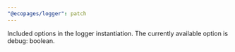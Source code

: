 ```yaml
---
"@ecopages/logger": patch
---
```


Included options in the logger instantiation. The currently available option is debug: boolean.
